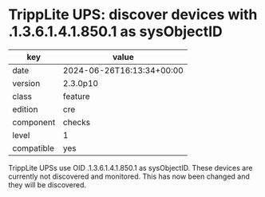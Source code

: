 [//]: # (werk v2)
# TrippLite UPS: discover devices with .1.3.6.1.4.1.850.1 as sysObjectID

key        | value
---------- | ---
date       | 2024-06-26T16:13:34+00:00
version    | 2.3.0p10
class      | feature
edition    | cre
component  | checks
level      | 1
compatible | yes

TrippLite UPSs use OID .1.3.6.1.4.1.850.1 as sysObjectID.
These devices are currently not discovered and monitored.
This has now been changed and they will be discovered.
